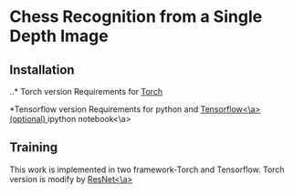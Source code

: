 # Chess Recognition from a Single Depth Image

## Installation
..* Torch version
Requirements for <a href="http://torch.ch/docs/getting-started.html">Torch</a> 


*Tensorflow version
Requirements for python and <a href="https://www.tensorflow.org/install/">Tensorflow<\a> 
(optional) <a hrep="https://ipython.org/install.html">ipython notebook<\a>

## Training
This work is implemented in two framework-Torch and Tensorflow.
Torch version is modify by <a href="https://github.com/facebook/fb.resnet.torch.git">ResNet<\a>